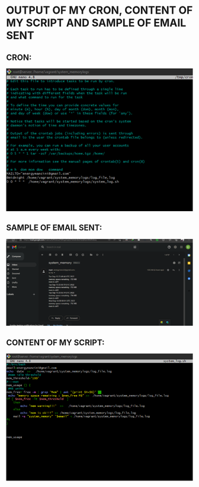 # **OUTPUT OF MY CRON, CONTENT OF MY SCRIPT AND SAMPLE OF EMAIL SENT**

## CRON:
![](Images/cronjobfile.png)

## SAMPLE OF EMAIL SENT:
![](Images/sampleofemailsent.png)

## CONTENT OF MY SCRIPT:
![](Images/contentofmyscript.png)